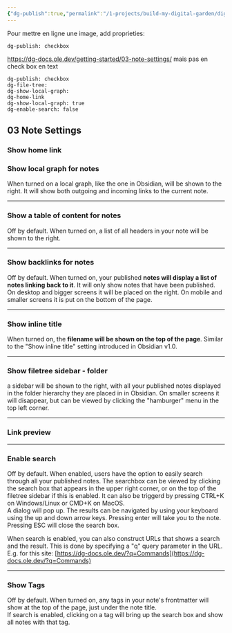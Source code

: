 ```yaml
---
{"dg-publish":true,"permalink":"/1-projects/build-my-digital-garden/digital-garden-settings/","dgHomeLink":"false","dgShowLocalGraph":"false"}
---
```


Pour mettre en ligne une image, add proprieties:
```
dg-publish: checkbox
```

https://dg-docs.ole.dev/getting-started/03-note-settings/
mais pas en check box en text

```
dg-publish: checkbox
dg-file-tree:
dg-show-local-graph:
dg-home-link
dg-show-local-graph: true
dg-enable-search: false
```

## 03 Note Settings

### Show **home link**
### Show **local graph** for notes 

When turned on a local graph, like the one in Obsidian, will be shown to the right. It will show both outgoing and incoming links to the current note.

---

### Show a **table of content** for notes

Off by default. When turned on, a list of all headers in your note will be shown to the right.

---

### Show **backlinks** for notes

Off by default. When turned on, your published **notes will display a list of notes linking back to it**. It will only show notes that have been published.  
On desktop and bigger screens it will be placed on the right. On mobile and smaller screens it is put on the bottom of the page.

---

### Show **inline title**

When turned on, the **filename will be shown on the top of the page**. Similar to the "Show inline title" setting introduced in Obsidian v1.0.

---

### Show **filetree sidebar - folder**

a sidebar will be shown to the right, with all your published notes displayed in the folder hierarchy they are placed in in Obsidian. On smaller screens it will disappear, but can be viewed by clicking the "hamburger" menu in the top left corner.

---

### Link preview

---

### Enable search

Off by default. When enabled, users have the option to easily search through all your published notes. The searchbox can be viewed by clicking the search box that appears in the upper right corner, or on the top of the filetree sidebar if this is enabled. It can also be triggerd by pressing CTRL+K on Windows/Linux or CMD+K on MacOS.  
A dialog will pop up. The results can be navigated by using your keyboard using the up and down arrow keys. Pressing enter will take you to the note. Pressing ESC will close the search box.

When search is enabled, you can also construct URLs that shows a search and the result. This is done by specifying a "q" query parameter in the URL.  
E.g. for this site: [https://dg-docs.ole.dev/?q=Commands](https://dg-docs.ole.dev/?q=Commands)

---

### Show Tags

Off by default. When turned on, any tags in your note's frontmatter will show at the top of the page, just under the note title.  
If search is enabled, clicking on a tag will bring up the search box and show all notes with that tag.